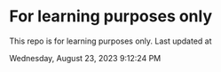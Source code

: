 # For learning purposes only
This repo is for learning purposes only.
Last updated at

Wednesday, August 23, 2023 9:12:24 PM

